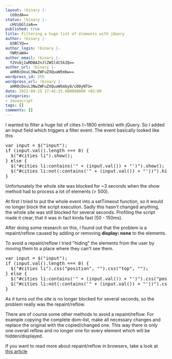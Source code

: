 ```yaml
---
layout: !binary |-
  cG9zdA==
status: !binary |-
  cHVibGlzaA==
published: true
title: Filtering a huge list of elements with jQuery
author: !binary |-
  U3BlYQ==
author_login: !binary |-
  YWRtaW4=
author_email: !binary |-
  Y2VvbjIwMDBAZnJlZW5ldC5kZQ==
author_url: !binary |-
  aHR0cDovL3NwZWFuZXQuaW5mbw==
wordpress_id: 255
wordpress_url: !binary |-
  aHR0cDovL3NwZWFuZXQuaW5mby8/cD0yNTU=
date: 2012-09-25 17:45:25.000000000 +02:00
categories:
- Javascript
tags: []
comments: []
---
```

I wanted to filter a huge list of cities (~1800 entries) with jQuery. So I added an input field which triggers a filter event. The event basically looked like this

<pre class="prettyprint lang-javascript linenums">
var input = $("input");
if (input.val().length === 0) {
  $("#cities li").show();
} else {
  $("#cities li:contains('" + (input.val()) + "')").show();
  $("#cities li:not(:contains('" + (input.val()) + "'))").hide();
}
</pre>

Unfortunately the whole site was blocked for ~3 seconds when the show method had to process a lot of elements (> 500).

At first I tried to put the whole event into a setTimeout function, so it would no longer block the script execution. Sadly this hasn't changed anything, the whole site was still blocked for several seconds. Profiling the script made it clear, that it was in fact kinda fast (50 - 150ms).

After doing some research on this, I found out that the problem is a repaint/reflow caused by adding or removing <strong>display: none</strong> to the elements.

To avoid a repaint/reflow I tried "hiding" the elements from the user by moving them to a place where they can't see them.

<pre class="prettyprint lang-javascript linenums">
var input = $("input");
if (input.val().length === 0) {
  $("#cities li").css("position", "").css("top", "");
} else {
  $("#cities li:contains('" + (input.val()) + "')").css("position", "").css("top", "");
  $("#cities li:not(:contains('" + (input.val()) + "'))").css("position", "absolute").css("top", "-20000em");
}
</pre>

As it turns out the site is no longer blocked for several seconds, so the problem really was the repaint/reflow.

There are of course some other methods to avoid a repaint/reflow. For example copying the complete dom-list, make all necessary changes and replace the original with the copied/changed one. This way there is only one overall reflow and no longer one for every element which will be hidden/displayed.

If you want to read more about repaint/reflow in browsers, take a look at <a href="http://www.phpied.com/rendering-repaint-reflowrelayout-restyle/">this article</a>
